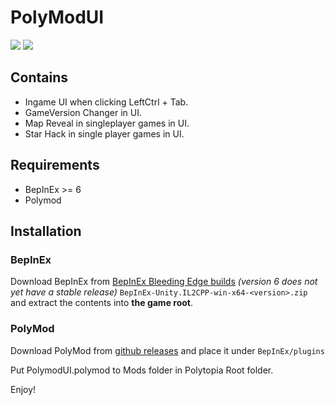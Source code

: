 ﻿# PolyModUI

![](https://img.shields.io/github/downloads/klipi10000001/PolyModUI/total) ![](https://img.shields.io/github/repo-size/klipi10000001/PolyModUI)

## Contains

- Ingame UI when clicking LeftCtrl + Tab.
- GameVersion Changer in UI.
- Map Reveal in singleplayer games in UI.
- Star Hack in single player games in UI.

## Requirements

- BepInEx >= 6
- Polymod

## Installation

### BepInEx

Download BepInEx from [BepInEx Bleeding Edge builds](https://builds.bepinex.dev/projects/bepinex_be) *(version 6 does not yet have a stable release)* `BepInEx-Unity.IL2CPP-win-x64-<version>.zip` and extract the contents into **the game root**.

### PolyMod

Download PolyMod from [github releases](https://github.com/PolyModTeam/PolyMod/releases) and place it under `BepInEx/plugins`

Put PolymodUI.polymod to Mods folder in Polytopia Root folder.

Enjoy!

